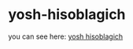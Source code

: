 # yosh-hisoblagich
you can see here: <a href="https://yosh-hisoblaydigan.netlify.app" target="_blank" title="yosh-hisoblagich">yosh hisoblagich</a>
